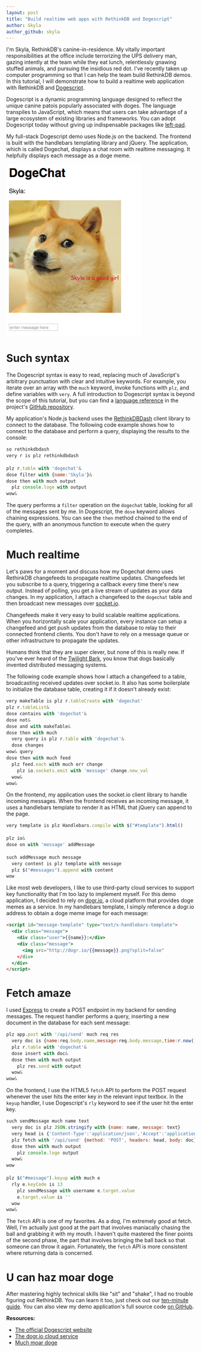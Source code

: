 ```yaml
---
layout: post
title: "Build realtime web apps with RethinkDB and Dogescript"
author: Skyla
author_github: skyla
---
```


I'm Skyla, RethinkDB's canine-in-residence. My vitally important
responsibilities at the office include terrorizing the UPS delivery man, gazing
intently at the team while they eat lunch, relentlessly gnawing stuffed
animals, and pursuing the insidious red dot. I've recently taken up computer
programming so that I can help the team build RethinkDB demos. In this
tutorial, I will demonstrate how to build a realtime web application with
RethinkDB and [Dogescript][].

Dogescript is a dynamic programming language designed to reflect the unique
canine patois popularly associated with doges. The language transpiles to
JavaScript, which means that users can take advantage of a large ecosystem of
existing libraries and frameworks. You can adopt Dogescript today without
giving up indispensable packages like [left-pad][].

My full-stack Dogescript demo uses Node.js on the backend. The frontend is
built with the handlebars templating library and jQuery. The application, which
is called Dogechat, displays a chat room with realtime messaging. It helpfully
displays each message as a doge meme.

<!--more-->

<img src="/assets/images/posts/2016-04-01-dogescreen.png">

# Such syntax

The Dogescript syntax is easy to read, replacing much of JavaScript's arbitrary
punctuation with clear and intuitive keywords. For example, you iterate over an
array with the `much` keyword, invoke functions with `plz`, and define
variables with `very`. A full introduction to Dogescript syntax is beyond the
scope of this tutorial, but you can find a [language reference][lang-ref] in
the project's [GitHub repository][repo].

My application's Node.js backend uses the [RethinkDBDash][] client library to
connect to the database. The following code example shows how to connect to the
database and perform a query, displaying the results to the console:

```javascript
so rethinkdbdash
very r is plz rethinkdbdash

plz r.table with 'dogechat'&
dose filter with {name:'Skyla'}&
dose then with much output
  plz console.loge with output
wow&
```

The query performs a `filter` operation on the `dogechat` table, looking for
all of the messages sent by me. In Dogescript, the `dose` keyword allows
chaining expressions. You can see the `then` method chained to the end of the
query, with an anonymous function to execute when the query completes.

# Much realtime

Let's paws for a moment and discuss how my Dogechat demo uses RethinkDB
changefeeds to propagate realtime updates. Changefeeds let you subscribe to a
query, triggering a callback every time there's new output. Instead of polling,
you get a live stream of updates as your data changes. In my application, I
attach a changefeed to the `dogechat` table and then broadcast new messages
over [socket.io][].

Changefeeds make it very easy to build scalable realtime applications. When you
horizontally scale your application, every instance can setup a changefeed and
get push updates from the database to relay to their connected frontend
clients. You don't have to rely on a message queue or other infrastructure to
propagate the updates.

Humans think that they are super clever, but none of this is really new. If
you've ever heard of the [Twilight Bark][], you know that dogs basically
invented distributed messaging systems.

The following code example shows how I attach a changefeed to a table,
broadcasting received updates over socket.io. It also has some boilerplate to
initialize the database table, creating it if it doesn't already exist:

```javascript
very makeTable is plz r.tableCreate with 'dogechat'
plz r.tableList&
dose contains with 'dogechat'&
dose not&
dose and with makeTable&
dose then with much
  very query is plz r.table with 'dogechat'&
  dose changes
wow& query
dose then with much feed 
  plz feed.each with much err change
    plz io.sockets.emit with 'message' change.new_val
  wow&
wow&
```

On the frontend, my application uses the socket.io client library to handle
incoming messages. When the frontend receives an incoming message, it uses a
handlebars template to render it as HTML that jQuery can append to the page.

```javascript
very template is plz Handlebars.compile with $("#template").html()

plz io&
dose on with 'message' addMessage

such addMessage much message
  very content is plz template with message
  plz $("#messages").append with content
wow
```

Like most web developers, I like to use third-party cloud services to support
key functionality that I'm too lazy to implement myself. For this demo
application, I decided to rely on [dogr.io][], a cloud platform that provides
doge memes as a service. In my handlebars template, I simply reference a
dogr.io address to obtain a doge meme image for each message:

```html
<script id="message-template" type="text/x-handlebars-template">
  <div class="message">
    <div class="user">{{name}}:</div>
    <div class="message">
      <img src="http://dogr.io/{{message}}.png?split=false"
    </div>
  </div>
</script>
```

# Fetch amaze

I used [Express][] to create a POST endpoint in my backend for sending
messages. The request handler performs a query, inserting a new document in the
database for each sent message:

```javascript
plz app.post with '/api/send' much req res
  very doc is {name:req.body.name,message:req.body.message,time:r.now()} 
  plz r.table with 'dogechat'&
  dose insert with doc&
  dose then with much output
    plz res.send with output 
  wow&
wow&
```

On the frontend, I use the HTML5 `fetch` API to perform the POST request
whenever the user hits the enter key in the relevant input textbox. In the
`keyup` handler, I use Dogescript's `rly` keyword to see if the user hit the
enter key.

```javascript
such sendMessage much name text
  very doc is plz JSON.stringify with {name: name, message: text}
  very head is {'Content-Type':'application/json','Accept':'application/json'}
  plz fetch with '/api/send' {method: 'POST', headers: head, body: doc}&
  dose then with much output
    plz console.loge output
  wow&
wow

plz $("#message").keyup with much e
  rly e.keyCode is 13
    plz sendMessage with username e.target.value
    e.target.value is ''
  wow
wow&
```

The `fetch` API is one of my favorites. As a dog, I'm extremely good at fetch.
Well, I'm actually just good at the part that involves maniacally chasing the
ball and grabbing it with my mouth. I haven't quite mastered the finer points
of the second phase, the part that involves bringing the ball back so that
someone can throw it again. Fortunately, the `fetch` API is more consistent
where returning data is concerned.

# U can haz moar doge

After mastering highly technical skills like "sit" and "shake", I had no
trouble figuring out RethinkDB. You can learn it too, just check out our
[ten-minute guide][10-guide]. You can also view my demo application's full
source code [on GitHub][].

**Resources:**

* [The official Dogescript website][Dogescript]
* [The dogr.io cloud service][dogr.io]
* [Much moar doge][rdoge]

[Dogescript]: https://dogescript.com/
[left-pad]: https://www.npmjs.com/package/left-pad
[lang-ref]: https://github.com/dogescript/dogescript/blob/master/LANGUAGE.md
[repo]: https://github.com/dogescript/dogescript
[RethinkDBDash]: https://github.com/neumino/rethinkdbdash
[socket.io]: http://socket.io/
[Twilight Bark]: https://en.wikipedia.org/wiki/Twilight_bark
[dogr.io]: http://dogr.io
[Express]: http://expressjs.com/
[on GitHub]: https://gist.github.com/anonymous/f77e12122fd68ffa459c69b7e0ce0816
[10-guide]: /docs/guide/javascript/
[rdoge]: https://www.reddit.com/r/doge/


